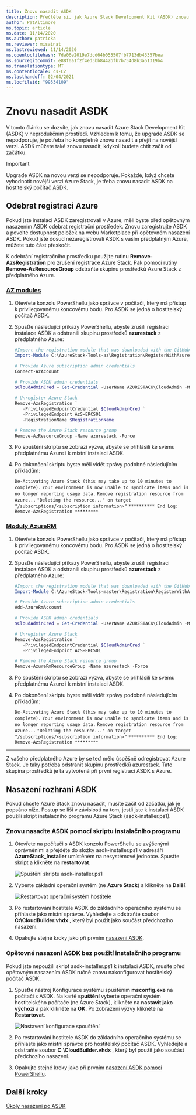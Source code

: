 ```yaml
---
title: Znovu nasadit ASDK
description: Přečtěte si, jak Azure Stack Development Kit (ASDK) znovu nasadit.
author: PatAltimore
ms.topic: article
ms.date: 11/14/2020
ms.author: patricka
ms.reviewer: misainat
ms.lastreviewed: 11/14/2020
ms.openlocfilehash: 7da06e2019e7dcd64b055507fb7713db43357bea
ms.sourcegitcommit: e88f0a1f2f4ed3bb8442bfb7b754d8b3a51319b4
ms.translationtype: MT
ms.contentlocale: cs-CZ
ms.lasthandoff: 02/04/2021
ms.locfileid: "99534109"
---
```

# <a name="redeploy-the-asdk"></a>Znovu nasadit ASDK
V tomto článku se dozvíte, jak znovu nasadit Azure Stack Development Kit (ASDK) v neprodukčním prostředí. Vzhledem k tomu, že upgrade ASDK se nepodporuje, je potřeba ho kompletně znovu nasadit a přejít na novější verzi. ASDK můžete také znovu nasadit, kdykoli budete chtít začít od začátku.

> [!IMPORTANT]
> Upgrade ASDK na novou verzi se nepodporuje. Pokaždé, když chcete vyhodnotit novější verzi Azure Stack, je třeba znovu nasadit ASDK na hostitelský počítač ASDK.

## <a name="remove-azure-registration"></a>Odebrat registraci Azure 
Pokud jste instalaci ASDK zaregistrovali v Azure, měli byste před opětovným nasazením ASDK odebrat registrační prostředek. Znovu zaregistrujte ASDK a povolte dostupnost položek na webu Marketplace při opětovném nasazení ASDK. Pokud jste dosud nezaregistrovali ASDK s vaším předplatným Azure, můžete tuto část přeskočit.

K odebrání registračního prostředku použijte rutinu **Remove-AzsRegistration** pro zrušení registrace Azure Stack. Pak pomocí rutiny **Remove-AzResourceGroup** odstraňte skupinu prostředků Azure Stack z předplatného Azure.

### <a name="az-modules"></a>[AZ modules](#tab/az)

1. Otevřete konzolu PowerShellu jako správce v počítači, který má přístup k privilegovanému koncovému bodu. Pro ASDK se jedná o hostitelský počítač ASDK.

2. Spusťte následující příkazy PowerShellu, abyste zrušili registraci instalace ASDK a odstranili skupinu prostředků **azurestack** z předplatného Azure:

   ```powershell    
   #Import the registration module that was downloaded with the GitHub tools
   Import-Module C:\AzureStack-Tools-az\Registration\RegisterWithAzure.psm1

   # Provide Azure subscription admin credentials
   Connect-AzAccount

   # Provide ASDK admin credentials
   $CloudAdminCred = Get-Credential -UserName AZURESTACK\CloudAdmin -Message "Enter the cloud domain credentials to access the privileged endpoint"

   # Unregister Azure Stack
   Remove-AzsRegistration `
      -PrivilegedEndpointCredential $CloudAdminCred `
      -PrivilegedEndpoint AzS-ERCS01
      -RegistrationName $RegistrationName

   # Remove the Azure Stack resource group
   Remove-AzResourceGroup -Name azurestack -Force
   ```

3. Po spuštění skriptu se zobrazí výzva, abyste se přihlásili ke svému předplatnému Azure i k místní instalaci ASDK.
4. Po dokončení skriptu byste měli vidět zprávy podobné následujícím příkladům:

    `De-Activating Azure Stack (this may take up to 10 minutes to complete).` `Your environment is now unable to syndicate items and is no longer reporting usage data.`
    `Remove registration resource from Azure...`
    `"Deleting the resource..." on target "/subscriptions/<subscription information>"`
    `********** End Log: Remove-AzsRegistration *********`

### <a name="azurerm-modules"></a>[Moduly AzureRM](#tab/azurerm)

1. Otevřete konzolu PowerShellu jako správce v počítači, který má přístup k privilegovanému koncovému bodu. Pro ASDK se jedná o hostitelský počítač ASDK.

2. Spusťte následující příkazy PowerShellu, abyste zrušili registraci instalace ASDK a odstranili skupinu prostředků **azurestack** z předplatného Azure:

   ```powershell    
   #Import the registration module that was downloaded with the GitHub tools
   Import-Module C:\AzureStack-Tools-master\Registration\RegisterWithAzure.psm1

   # Provide Azure subscription admin credentials
   Add-AzureRmAccount

   # Provide ASDK admin credentials
   $CloudAdminCred = Get-Credential -UserName AZURESTACK\CloudAdmin -Message "Enter the cloud domain credentials to access the privileged endpoint"

   # Unregister Azure Stack
   Remove-AzsRegistration `
      -PrivilegedEndpointCredential $CloudAdminCred `
      -PrivilegedEndpoint AzS-ERCS01

   # Remove the Azure Stack resource group
   Remove-AzureRmResourceGroup -Name azurestack -Force
   ```

3. Po spuštění skriptu se zobrazí výzva, abyste se přihlásili ke svému předplatnému Azure i k místní instalaci ASDK.
4. Po dokončení skriptu byste měli vidět zprávy podobné následujícím příkladům:

    `De-Activating Azure Stack (this may take up to 10 minutes to complete).` `Your environment is now unable to syndicate items and is no longer reporting usage data.`
    `Remove registration resource from Azure...`
    `"Deleting the resource..." on target "/subscriptions/<subscription information>"`
    `********** End Log: Remove-AzsRegistration *********`

---

Z vašeho předplatného Azure by se teď mělo úspěšně odregistrovat Azure Stack. Je taky potřeba odstranit skupinu prostředků azurestack. Tato skupina prostředků je ta vytvořená při první registraci ASDK s Azure.

## <a name="deploy-the-asdk"></a>Nasazení rozhraní ASDK
Pokud chcete Azure Stack znovu nasadit, musíte začít od začátku, jak je popsáno níže. Postup se liší v závislosti na tom, jestli jste k instalaci ASDK použili skript instalačního programu Azure Stack (asdk-installer.ps1).

### <a name="redeploy-the-asdk-using-the-installer-script"></a>Znovu nasaďte ASDK pomocí skriptu instalačního programu
1. Otevřete na počítači s ASDK konzolu PowerShellu se zvýšenými oprávněními a přejděte do složky asdk-installer.ps1 v adresáři **AzureStack_Installer** umístěném na nesystémové jednotce. Spusťte skript a klikněte na **restartovat**.

   ![Spuštění skriptu asdk-installer.ps1](media/asdk-redeploy/1.png)

2. Vyberte základní operační systém (ne **Azure Stack**) a klikněte na **Další**.

   ![Restartovat operační systém hostitele](media/asdk-redeploy/2.png)

3. Po restartování hostitele ASDK do základního operačního systému se přihlaste jako místní správce. Vyhledejte a odstraňte soubor **C:\CloudBuilder.vhdx** , který byl použit jako součást předchozího nasazení.

4. Opakujte stejné kroky jako při prvním [nasazení ASDK](asdk-install.md).

### <a name="redeploy-the-asdk-without-using-the-installer"></a>Opětovné nasazení ASDK bez použití instalačního programu
Pokud jste nepoužili skript asdk-installer.ps1 k instalaci ASDK, musíte před opětovným nasazením ASDK ručně znovu nakonfigurovat hostitelský počítač ASDK.

1. Spusťte nástroj Konfigurace systému spuštěním **msconfig.exe** na počítači s ASDK. Na kartě **spuštění** vyberte operační systém hostitelského počítače (ne Azure Stack), klikněte na **nastavit jako výchozí** a pak klikněte na **OK**. Po zobrazení výzvy klikněte na **Restartovat**.

      ![Nastavení konfigurace spouštění](media/asdk-redeploy/4.png)

2. Po restartování hostitele ASDK do základního operačního systému se přihlaste jako místní správce pro hostitelský počítač ASDK. Vyhledejte a odstraňte soubor **C:\CloudBuilder.vhdx** , který byl použit jako součást předchozího nasazení.

3. Opakujte stejné kroky jako při prvním [nasazení ASDK pomocí PowerShellu](asdk-deploy-powershell.md).


## <a name="next-steps"></a>Další kroky
[Úkoly nasazení po ASDK](asdk-post-deploy.md)





